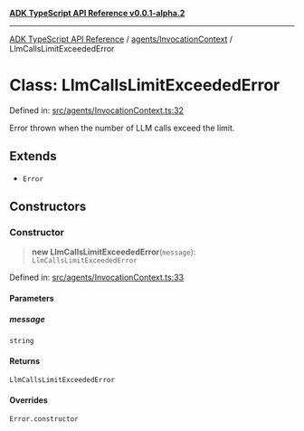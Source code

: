 [**ADK TypeScript API Reference v0.0.1-alpha.2**](../../../README.md)

***

[ADK TypeScript API Reference](../../../modules.md) / [agents/InvocationContext](../README.md) / LlmCallsLimitExceededError

# Class: LlmCallsLimitExceededError

Defined in: [src/agents/InvocationContext.ts:32](https://github.com/njraladdin/adk-typescript/blob/main/src/agents/InvocationContext.ts#L32)

Error thrown when the number of LLM calls exceed the limit.

## Extends

- `Error`

## Constructors

### Constructor

> **new LlmCallsLimitExceededError**(`message`): `LlmCallsLimitExceededError`

Defined in: [src/agents/InvocationContext.ts:33](https://github.com/njraladdin/adk-typescript/blob/main/src/agents/InvocationContext.ts#L33)

#### Parameters

##### message

`string`

#### Returns

`LlmCallsLimitExceededError`

#### Overrides

`Error.constructor`
